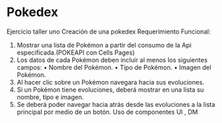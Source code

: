 # Pokedex
Ejercicio taller uno Creación de una pokedex
Requerimiento Funcional:
1. Mostrar una lista de Pokémon a partir del consumo de la Api especificada.(POKEAPI con Cells Pages)
2. Los datos de cada Pokémon deben incluir al menos los siguientes campos:
• Nombre del Pokémon.
• Tipo de Pokémon.
• Imagen del Pokémon.
3. Al hacer clic sobre un Pokémon navegara hacia sus evoluciones.
4. Si un Pokémon tiene evoluciones, deberá mostrar en una lista su nombre, tipo e imagen.
5. Se deberá poder navegar hacia atrás desde las evoluciones a la lista principal por medio de 
un botón.
Uso de componentes
UI , DM


